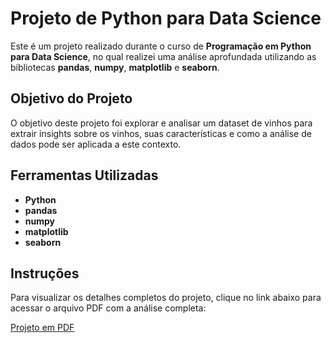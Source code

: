 # Projeto de Python para Data Science

Este é um projeto realizado durante o curso de **Programação em Python para Data Science**, no qual realizei uma análise aprofundada utilizando as bibliotecas **pandas**, **numpy**, **matplotlib** e **seaborn**.

## Objetivo do Projeto

O objetivo deste projeto foi explorar e analisar um dataset de vinhos para extrair insights sobre os vinhos, suas características e como a análise de dados pode ser aplicada a este contexto.

## Ferramentas Utilizadas

- **Python**
- **pandas**
- **numpy**
- **matplotlib**
- **seaborn**

## Instruções

Para visualizar os detalhes completos do projeto, clique no link abaixo para acessar o arquivo PDF com a análise completa:

[Projeto em PDF](./TrabalhoDataScience.pdf)

